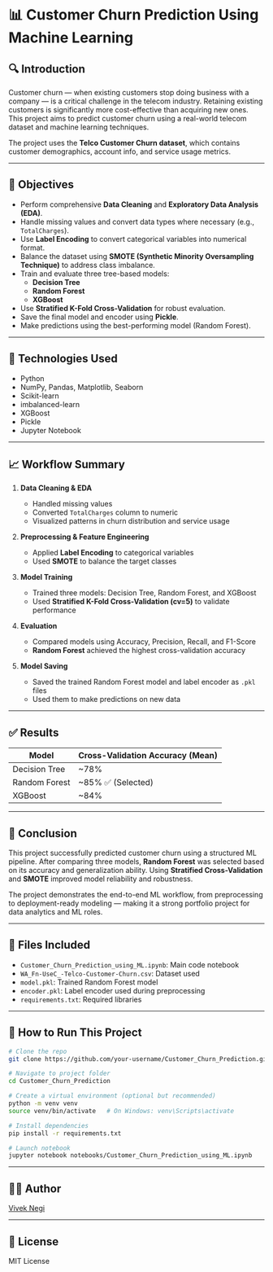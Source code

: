 # 📊 Customer Churn Prediction Using Machine Learning

## 🔍 Introduction

Customer churn — when existing customers stop doing business with a company — is a critical challenge in the telecom industry. Retaining existing customers is significantly more cost-effective than acquiring new ones. This project aims to predict customer churn using a real-world telecom dataset and machine learning techniques.

The project uses the **Telco Customer Churn dataset**, which contains customer demographics, account info, and service usage metrics.

---

## 🎯 Objectives

- Perform comprehensive **Data Cleaning** and **Exploratory Data Analysis (EDA)**.
- Handle missing values and convert data types where necessary (e.g., `TotalCharges`).
- Use **Label Encoding** to convert categorical variables into numerical format.
- Balance the dataset using **SMOTE (Synthetic Minority Oversampling Technique)** to address class imbalance.
- Train and evaluate three tree-based models:
  - **Decision Tree**
  - **Random Forest**
  - **XGBoost**
- Use **Stratified K-Fold Cross-Validation** for robust evaluation.
- Save the final model and encoder using **Pickle**.
- Make predictions using the best-performing model (Random Forest).

---

## 🧪 Technologies Used

- Python
- NumPy, Pandas, Matplotlib, Seaborn
- Scikit-learn
- imbalanced-learn
- XGBoost
- Pickle
- Jupyter Notebook

---

## 📈 Workflow Summary

1. **Data Cleaning & EDA**
   - Handled missing values
   - Converted `TotalCharges` column to numeric
   - Visualized patterns in churn distribution and service usage

2. **Preprocessing & Feature Engineering**
   - Applied **Label Encoding** to categorical variables
   - Used **SMOTE** to balance the target classes

3. **Model Training**
   - Trained three models: Decision Tree, Random Forest, and XGBoost
   - Used **Stratified K-Fold Cross-Validation (cv=5)** to validate performance

4. **Evaluation**
   - Compared models using Accuracy, Precision, Recall, and F1-Score
   - **Random Forest** achieved the highest cross-validation accuracy

5. **Model Saving**
   - Saved the trained Random Forest model and label encoder as `.pkl` files
   - Used them to make predictions on new data

---

## ✅ Results

| Model          | Cross-Validation Accuracy (Mean) |
|----------------|------------------------------|
| Decision Tree  | ~78%                       |
| Random Forest  | ~85% ✅ (Selected)          |
| XGBoost        | ~84%                       |



---

## 📌 Conclusion

This project successfully predicted customer churn using a structured ML pipeline. After comparing three models, **Random Forest** was selected based on its accuracy and generalization ability. Using **Stratified Cross-Validation** and **SMOTE** improved model reliability and robustness.

The project demonstrates the end-to-end ML workflow, from preprocessing to deployment-ready modeling — making it a strong portfolio project for data analytics and ML roles.

---

## 📁 Files Included

- `Customer_Churn_Prediction_using_ML.ipynb`: Main code notebook
- `WA_Fn-UseC_-Telco-Customer-Churn.csv`: Dataset used
- `model.pkl`: Trained Random Forest model
- `encoder.pkl`: Label encoder used during preprocessing
- `requirements.txt`: Required libraries

---

## 🚀 How to Run This Project

```bash
# Clone the repo
git clone https://github.com/your-username/Customer_Churn_Prediction.git

# Navigate to project folder
cd Customer_Churn_Prediction

# Create a virtual environment (optional but recommended)
python -m venv venv
source venv/bin/activate   # On Windows: venv\Scripts\activate

# Install dependencies
pip install -r requirements.txt

# Launch notebook
jupyter notebook notebooks/Customer_Churn_Prediction_using_ML.ipynb
```

---

## 🙋‍♂️ Author

[Vivek Negi](https://www.linkedin.com/in/your-profile)

---

## 📝 License

MIT License
